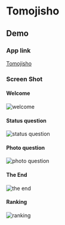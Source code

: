 Tomojisho
=======

Demo
----------------
### App link
[Tomojisho](http://crataj1-amo-app000.c4sa.net)

### Screen Shot
#### Welcome
![welcome](https://raw.github.com/nghialv2607/tomojisho/master/readmeData/welcome.png)

#### Status question
![status question](https://raw.github.com/nghialv2607/tomojisho/master/readmeData/status.png)

#### Photo question
![photo question](https://raw.github.com/nghialv2607/tomojisho/master/readmeData/photo.png)

#### The End
![the end](https://raw.github.com/nghialv2607/tomojisho/master/readmeData/result.png)

#### Ranking
![ranking](https://raw.github.com/nghialv2607/tomojisho/master/readmeData/ranking.png)
